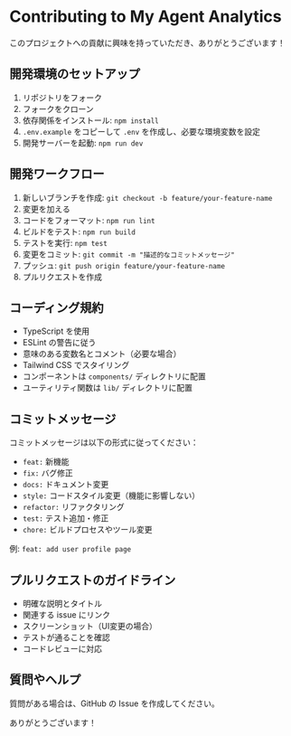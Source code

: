 # Contributing to My Agent Analytics

このプロジェクトへの貢献に興味を持っていただき、ありがとうございます！

## 開発環境のセットアップ

1. リポジトリをフォーク
2. フォークをクローン
3. 依存関係をインストール: `npm install`
4. `.env.example` をコピーして `.env` を作成し、必要な環境変数を設定
5. 開発サーバーを起動: `npm run dev`

## 開発ワークフロー

1. 新しいブランチを作成: `git checkout -b feature/your-feature-name`
2. 変更を加える
3. コードをフォーマット: `npm run lint`
4. ビルドをテスト: `npm run build`
5. テストを実行: `npm test`
6. 変更をコミット: `git commit -m "描述的なコミットメッセージ"`
7. プッシュ: `git push origin feature/your-feature-name`
8. プルリクエストを作成

## コーディング規約

- TypeScript を使用
- ESLint の警告に従う
- 意味のある変数名とコメント（必要な場合）
- Tailwind CSS でスタイリング
- コンポーネントは `components/` ディレクトリに配置
- ユーティリティ関数は `lib/` ディレクトリに配置

## コミットメッセージ

コミットメッセージは以下の形式に従ってください：

- `feat:` 新機能
- `fix:` バグ修正
- `docs:` ドキュメント変更
- `style:` コードスタイル変更（機能に影響しない）
- `refactor:` リファクタリング
- `test:` テスト追加・修正
- `chore:` ビルドプロセスやツール変更

例: `feat: add user profile page`

## プルリクエストのガイドライン

- 明確な説明とタイトル
- 関連する issue にリンク
- スクリーンショット（UI変更の場合）
- テストが通ることを確認
- コードレビューに対応

## 質問やヘルプ

質問がある場合は、GitHub の Issue を作成してください。

ありがとうございます！
